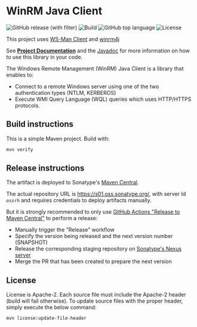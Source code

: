 # WinRM Java Client

![GitHub release (with filter)](https://img.shields.io/github/v/release/sentrysoftware/winrm)
![Build](https://img.shields.io/github/actions/workflow/status/sentrysoftware/winrm/deploy.yml)
![GitHub top language](https://img.shields.io/github/languages/top/sentrysoftware/winrm)
![License](https://img.shields.io/github/license/sentrysoftware/winrm)

This project uses [WS-Man Client](https://github.com/OpenNMS/wsman) and [winrm4j](https://github.com/cloudsoft/winrm4j/)

See **[Project Documentation](https://sentrysoftware.org/winrm)** and the [Javadoc](https://sentrysoftware.org/winrm/apidocs) for more information on how to use this library in your code.

The Windows Remote Management (WinRM) Java Client is a library that enables to:
* Connect to a remote Windows server using one of the two authentication types (NTLM, KERBEROS)
* Execute WMI Query Language (WQL) queries which uses HTTP/HTTPS protocols.

## Build instructions

This is a simple Maven project. Build with:

```bash
mvn verify
```

## Release instructions

The artifact is deployed to Sonatype's [Maven Central](https://central.sonatype.com/).

The actual repository URL is https://s01.oss.sonatype.org/, with server Id `ossrh` and requires credentials to deploy
artifacts manually.

But it is strongly recommended to only use [GitHub Actions "Release to Maven Central"](actions/workflows/release.yml) to perform a release:

* Manually trigger the "Release" workflow
* Specify the version being released and the next version number (SNAPSHOT)
* Release the corresponding staging repository on [Sonatype's Nexus server](https://s01.oss.sonatype.org/)
* Merge the PR that has been created to prepare the next version

## License

License is Apache-2. Each source file must include the Apache-2 header (build will fail otherwise).
To update source files with the proper header, simply execute the below command:

```bash
mvn license:update-file-header
```
